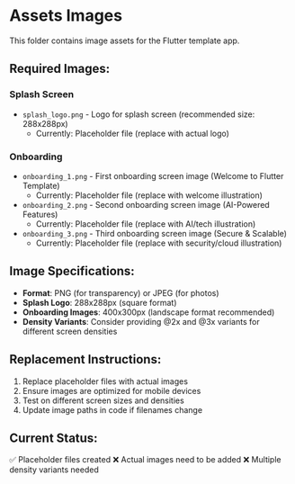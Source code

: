 # Assets Images

This folder contains image assets for the Flutter template app.

## Required Images:

### Splash Screen
- `splash_logo.png` - Logo for splash screen (recommended size: 288x288px)
  - Currently: Placeholder file (replace with actual logo)

### Onboarding
- `onboarding_1.png` - First onboarding screen image (Welcome to Flutter Template)
  - Currently: Placeholder file (replace with welcome illustration)
- `onboarding_2.png` - Second onboarding screen image (AI-Powered Features)
  - Currently: Placeholder file (replace with AI/tech illustration)
- `onboarding_3.png` - Third onboarding screen image (Secure & Scalable)
  - Currently: Placeholder file (replace with security/cloud illustration)

## Image Specifications:
- **Format**: PNG (for transparency) or JPEG (for photos)
- **Splash Logo**: 288x288px (square format)
- **Onboarding Images**: 400x300px (landscape format recommended)
- **Density Variants**: Consider providing @2x and @3x variants for different screen densities

## Replacement Instructions:
1. Replace placeholder files with actual images
2. Ensure images are optimized for mobile devices
3. Test on different screen sizes and densities
4. Update image paths in code if filenames change

## Current Status:
✅ Placeholder files created
❌ Actual images need to be added
❌ Multiple density variants needed
